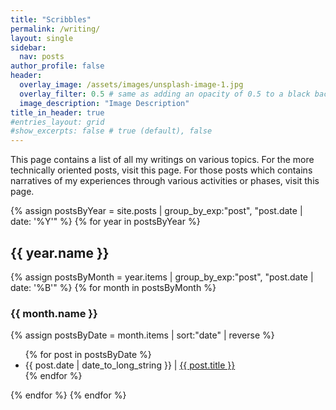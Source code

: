 ```yaml
---
title: "Scribbles"
permalink: /writing/
layout: single
sidebar:
  nav: posts
author_profile: false
header:
  overlay_image: /assets/images/unsplash-image-1.jpg
  overlay_filter: 0.5 # same as adding an opacity of 0.5 to a black background
  image_description: "Image Description"
title_in_header: true
#entries_layout: grid
#show_excerpts: false # true (default), false
---
```


This page contains a list of all my writings on various topics. For the more technically oriented posts, visit this page. 
For those posts which contains narratives of my experiences through various activities or phases, visit this page. 

<!-- Posts by year 
{% assign postsByYear = site.posts | group_by_exp:"post", "post.date | date: '%Y'" %}
{% for year in postsByYear %}
<h1>{{ year.name }}</h1>
<ul>
  {% for post in year.items %}
    <li>
      <a href="{{ post.url | relative_url }}">{{ post.title }}-{{ post.date | date_to_long_string }}</a>
    </li>
  {% endfor %}
</ul>
{% endfor %}
-->

<!-- Posts by year and month -->
{% assign postsByYear = site.posts | group_by_exp:"post", "post.date | date: '%Y'" %}
{% for year in postsByYear %}
<h2>{{ year.name }}</h2>
{% assign postsByMonth = year.items | group_by_exp:"post", "post.date | date: '%B'" %}
{% for month in postsByMonth %}
<h3>{{ month.name }}</h3>
{% assign postsByDate = month.items | sort:"date" | reverse %}
<ul>
  {% for post in postsByDate %}
    <li>
     {{ post.date | date_to_long_string }} | <a href="{{ post.url | relative_url }}">{{ post.title }}</a>      
    </li>
  {% endfor %}
</ul>
{% endfor %}
{% endfor %}



<!-- Posts by specific tag and year 
{% assign postsByYear = site.tags.Post-Formats | group_by_exp:"post", "post.date | date: '%Y'" %}
{% for year in postsByYear %}
<h1>{{ year.name }}</h1>
<ul>
  {% for post in year.items %}
    <li>
      <a href="{{ post.url | relative_url }}">{{ post.title }}-{{ post.date | date_to_long_string }}</a>
    </li>
  {% endfor %}
</ul>
{% endfor %}
-->

<!-- Posts by tag and year
{% for tag in site.tags %}
{% assign name = tag[0] %}
<h1>{{ name }}</h1>
{% assign postsByYear = tag[1] | group_by_exp:"post", "post.date | date: '%Y'" %}
{% for year in postsByYear %}
  <h1>{{ year.name }}</h1>
  <ul>
  {% for post in year.items %}
    <li>
      <a href="{{ post.url | relative_url }}">{{ post.title }}-{{ post.date | date_to_long_string }}</a>
    </li>
  {% endfor %}
  </ul>
{% endfor %}
{% endfor %}
-->

<!-- Posts by collection 
{% for collection in site.collections %}
{% assign name = collection.label %}
  <h1>{{ name }}</h1>
  {% for post in site.[name] %}
  <ul>
    <li><a href="{{ post.url }}">{{ post.title }}</a></li>
  </ul>
  {% endfor %}
{% endfor %}
-->

<!-- Posts by specific collection 
<h1>TW</h1>
{% for post in site.technical-posts %}
<ul>
  <li><a href="{{ post.url }}">{{ post.title }}</a></li>
</ul>
{% endfor %}
-->


<!-- List of all posts
<ul>
  {% for post in site.posts %}
    <li>
      <a href="{{ post.url }}">{{ post.title }}</a>
    </li>
  {% endfor %}
</ul>
-->
